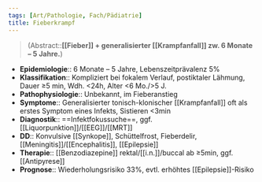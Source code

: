 ```yaml
---
tags: [Art/Pathologie, Fach/Pädiatrie]
title: Fieberkrampf
---
```

> (Abstract::**[[Fieber]] + generalisierter [[Krampfanfall]] zw. 6 Monate – 5 Jahre.**)
- **Epidemiologie**:: 6 Monate – 5 Jahre, Lebenszeitprävalenz 5%
- **Klassifikation**:: Kompliziert bei fokalem Verlauf, postiktaler Lähmung, Dauer ≥5 min, Wdh. <24h, Alter <6 Mo./>5 J.
- **Pathophysiologie**:: Unbekannt, im Fieberanstieg
- **Symptome**:: Generalisierter tonisch-klonischer [[Krampfanfall]] oft als erstes Symptom eines Infekts, Sistieren <3min
- **Diagnostik**:: ==Infektfokussuche==, ggf. [[Liquorpunktion]]/[[EEG]]/[[MRT]]
- **DD**:: Konvulsive [[Synkope]], Schüttelfrost, Fieberdelir, [[Meningitis]]/[[Encephalitis]], [[Epilepsie]]
- **Therapie**:: [[Benzodiazepine]] rektal/[[i.n.]]/buccal ab ≥5min, ggf. [[Antipyrese]]
- **Prognose**:: Wiederholungsrisiko 33%, evtl. erhöhtes [[Epilepsie]]-Risiko
